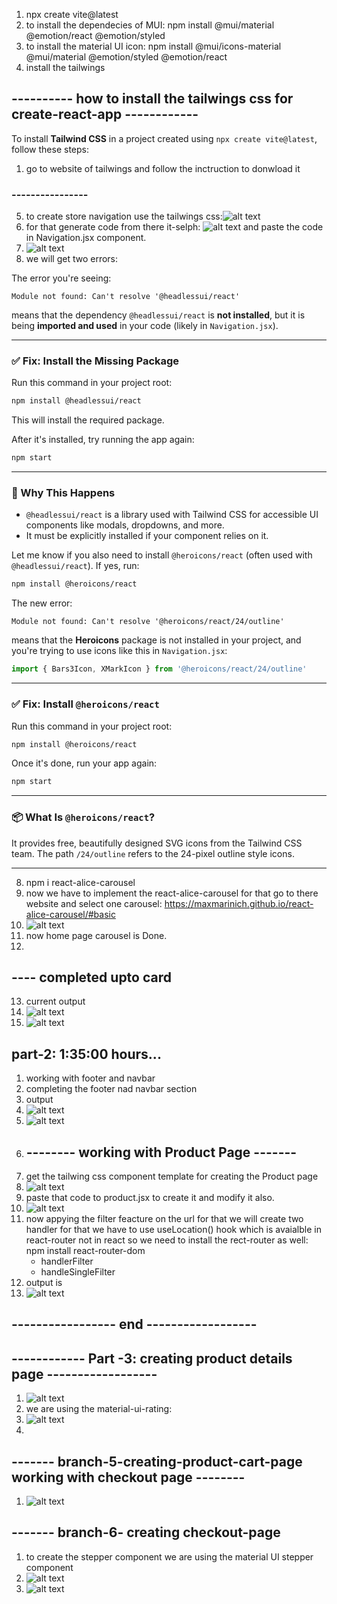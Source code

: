 1) npx create vite@latest
2) to install the dependecies of MUI: npm install @mui/material @emotion/react @emotion/styled
3) to install the material UI icon: npm install @mui/icons-material @mui/material @emotion/styled @emotion/react
4) install the tailwings 
## ----------  how to install the tailwings css for create-react-app ------------ 
To install **Tailwind CSS** in a project created using `npx create vite@latest`, follow these steps:
1) go to website of tailwings and follow the inctruction to donwload it
### ---------------- 

5) to create store navigation use the tailwings css:![alt text](image.png)
6) for that generate code from there it-selph: ![alt text](image-1.png) and paste the code in Navigation.jsx component.
7) ![alt text](image-2.png)
8) we will get two errors:

The error you're seeing:

```
Module not found: Can't resolve '@headlessui/react'
```

means that the dependency `@headlessui/react` is **not installed**, but it is being **imported and used** in your code (likely in `Navigation.jsx`).

---

### ✅ Fix: Install the Missing Package

Run this command in your project root:

```bash
npm install @headlessui/react
```

This will install the required package.

After it's installed, try running the app again:

```bash
npm start
```

---

### 🧠 Why This Happens

* `@headlessui/react` is a library used with Tailwind CSS for accessible UI components like modals, dropdowns, and more.
* It must be explicitly installed if your component relies on it.

Let me know if you also need to install `@heroicons/react` (often used with `@headlessui/react`). If yes, run:

```bash
npm install @heroicons/react
```

The new error:

```
Module not found: Can't resolve '@heroicons/react/24/outline'
```

means that the **Heroicons** package is not installed in your project, and you're trying to use icons like this in `Navigation.jsx`:

```js
import { Bars3Icon, XMarkIcon } from '@heroicons/react/24/outline'
```

---

### ✅ Fix: Install `@heroicons/react`

Run this command in your project root:

```bash
npm install @heroicons/react
```

Once it's done, run your app again:

```bash
npm start
```

---

### 📦 What Is `@heroicons/react`?

It provides free, beautifully designed SVG icons from the Tailwind CSS team. The path `/24/outline` refers to the 24-pixel outline style icons.

---

8) npm i react-alice-carousel
9) now we have to implement the react-alice-carousel for that go to there website and select one carousel: https://maxmarinich.github.io/react-alice-carousel/#basic
10) ![alt text](image-3.png)
11) now home page carousel is Done.
12) 
## ---- completed upto card 
13) current output 
14) ![alt text](image-4.png)
15) ![alt text](image-5.png)

## part-2: 1:35:00 hours...

1) working with footer and navbar
2) completing the footer nad navbar section 
3) output 
4) ![alt text](image-6.png)
5) ![alt text](image-7.png)
6) ## -------- working with Product Page -------
7) get the tailwing css component template for creating the Product page
8) ![alt text](image-8.png)
9) paste that code to product.jsx to create it and modify it also.
10) ![alt text](image-9.png)
11) now appying the filter feacture on the url for that we will create two handler for that we have to use useLocation() hook which is avaialble in react-router not in react so we need to install the rect-router as well: npm install react-router-dom 
    - handlerFilter
    - handleSingleFilter
12) output is 
13) ![alt text](image-10.png)
## ----------------- end ------------------
## ------------ Part -3: creating product details page ------------------

 
1) ![alt text](image-11.png)
2) we are using the material-ui-rating:
3) ![alt text](image-12.png)
4) 

## ------- branch-5-creating-product-cart-page working with checkout page --------

1) ![alt text](image-13.png)

## ------- branch-6- creating checkout-page
1) to create the stepper component we are using the material UI stepper component
2) ![alt text](image-14.png)
3) ![alt text](image-15.png)
